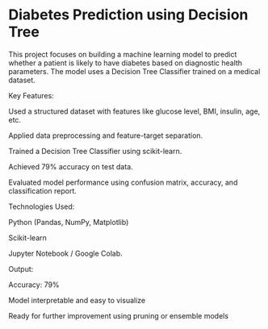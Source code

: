 # Diabetes Prediction using Decision Tree

This project focuses on building a machine learning model to predict whether a patient is likely to have diabetes based on diagnostic health parameters. The model uses a Decision Tree Classifier trained on a medical dataset.


Key Features:

Used a structured dataset with features like glucose level, BMI, insulin, age, etc.

Applied data preprocessing and feature-target separation.

Trained a Decision Tree Classifier using scikit-learn.

Achieved 79% accuracy on test data.

Evaluated model performance using confusion matrix, accuracy, and classification report.



Technologies Used:

Python (Pandas, NumPy, Matplotlib)

Scikit-learn

Jupyter Notebook / Google Colab.



Output:

Accuracy: 79%

Model interpretable and easy to visualize

Ready for further improvement using pruning or ensemble models


